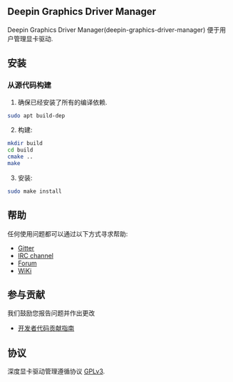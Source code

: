 ## Deepin Graphics Driver Manager

Deepin Graphics Driver Manager(deepin-graphics-driver-manager) 便于用户管理显卡驱动.

## 安装

### 从源代码构建

1. 确保已经安装了所有的编译依赖.
````bash
sudo apt build-dep
````

2. 构建:

```bash
mkdir build
cd build
cmake ..
make
```

3. 安装:

```bash
sudo make install
```

## 帮助

任何使用问题都可以通过以下方式寻求帮助:

* [Gitter](https://gitter.im/orgs/linuxdeepin/rooms)
* [IRC channel](https://webchat.freenode.net/?channels=deepin)
* [Forum](https://bbs.deepin.org)
* [WiKi](https://wiki.deepin.org/)

## 参与贡献

我们鼓励您报告问题并作出更改

* [开发者代码贡献指南](https://github.com/linuxdeepin/developer-center/wiki/Contribution-Guidelines-for-Developers)

## 协议

深度显卡驱动管理遵循协议 [GPLv3](LICENSE).
